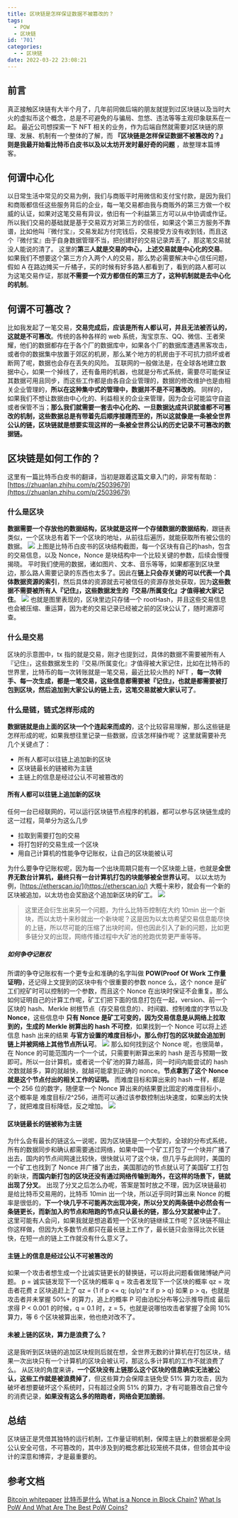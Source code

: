 ```yaml
---
title: 区块链是怎样保证数据不被篡改的？
tags:
  - POW
  - 区块链
id: '701'
categories:
  - - 区块链
date: 2022-03-22 23:08:21
---
```




## 前言

真正接触区块链有大半个月了，几年前同做后端的朋友就提到过区块链以及当时大火的虚拟币这个概念，总是不可避免的与骗局、忽悠、违法等等主观印象联系在一起。 最近公司想探索一下 NFT 相关的业务，作为后端自然就需要对区块链的原理、发展、机制有一个整体的了解，而 **『区块链是怎样保证数据不被篡改的？』则是我最开始看比特币白皮书以及以太坊开发时最好奇的问题** ，故整理本篇博客。

## 何谓中心化

以日常生活中常见的交易为例，我们与商贩平时用微信和支付宝付款，是因为我们和商贩都信任这些服务背后的企业，每一笔交易都由我与商贩外的第三方做一个权威的认证，如果对这笔交易有异议，依旧有一个利益第三方可以从中协调或作证。所以我们交易的基础就是基于交易双方对第三方的信任，如果这个第三方服务不靠谱，比如他叫『微付宝』，交易发起方付完钱后，交易接受方没有收到钱，而且这个『微付宝』由于自身数据管理不当，把创建好的交易记录弄丢了，那这笔交易就没人能说的清了。 这里的**第三人就是交易的中心，上述交易就是中心化的交易**。如果我们不想要这个第三方介入两个人的交易，那么势必需要解决中心信任问题，假如 A 在路边摊买一斤橘子，买的时候有好多路人都看到了，看到的路人都可以为这笔交易作证，那就**不需要一个双方都信任的第三方了，这种机制就是去中心化的机制**。

## 何谓不可篡改？

比如我发起了一笔交易，**交易完成后，应该是所有人都认可，并且无法被否认的，这就是不可篡改**。传统的各种各样的 web 系统，淘宝京东、QQ、微信、王者荣耀，他们的数据都存在于各个厂的数据库中，如果各个厂的数据库遭遇黑客攻击，或者你的数据集中放置于郊区的机房，那么某个地方的机房由于不可抗力损坏或者断网了呢，数据也会存在丢失的风险。 互联网的一般做法是，在全球各地建立数据中心，如果一个掉线了，还有备用的机器，也就是分布式系统，需要尽可能保证其数据可用且同步，而这些工作都是由各自企业管理的，数据的修改维护也是由相关企业管理的，**所以在这种集中式的管理中，数据并不是不可篡改的**。 同样的，如果我们不想让数据由中心化的、利益相关的企业来管理，因为企业可能监守自盗或者保管不当；**那么我们就需要一套去中心化的、一旦数据达成共识就谁都不可篡改的机制，这些数据总是有带着先后顺序接踵而至的，所以这就像是一条被全世界公认的链，区块链就是想要实现这样的一条被全世界公认的历史记录不可篡改的数据链。**

## 区块链是如何工作的？

这里有一篇比特币白皮书的翻译，当初是跟着这篇文章入门的，非常有帮助： [https://zhuanlan.zhihu.com/p/25039679](https://zhuanlan.zhihu.com/p/25039679)

### 什么是区块

**数据需要一个存放他的数据结构，区块就是这样一个存储数据的数据结构**，跟链表类似，一个区块总有着下一个区块的地址，从前往后遍历，就能获取所有被公信的数据。 [![](../static/uploads/2022/03/wp_editor_md_f1e1f8734c89e3b7fb1ce2b9fc63e722.jpg)](../static/uploads/2022/03/wp_editor_md_f1e1f8734c89e3b7fb1ce2b9fc63e722.jpg) 上图是比特币白皮书的区块结构截图，每一个区块有自己的hash，包含的交易信息，以及 Nonce，Nonce 是块结构中一个比较关键的参数，后续会慢慢揭晓。 平时我们使用的数据，诸如图片、文本、音乐等等，如果都塞到区块里边，那么路人需要记录的东西也太多了。因此在**链上只会存关键的可以代表一个具体数据资源的索引**，然后具体的资源就去可被信任的资源存放处获取，因为**这些数据不需要被所有人『记住』，这些数据发生的『交易/所属变化』才值得被大家记住**。 [![](../static/uploads/2022/03/wp_editor_md_26f8ec253c458c10aab2855e8c4a16ff.jpg)](../static/uploads/2022/03/wp_editor_md_26f8ec253c458c10aab2855e8c4a16ff.jpg) 也就是图里表现的，区块里边只存储一个 rootHash，并且这些交易信息也会被压缩、重运算，因为老的交易记录已经被之前的区块公认了，随时溯源可查。

### 什么是交易

区块的示意图中，tx 指的就是交易，刚才也提到过，具体的数据不需要被所有人『记住』，这些数据发生的『交易/所属变化』才值得被大家记住，比如在比特币的世界里，比特币的每一次转账就是一笔交易，最近比较火热的 NFT ，**每一次转手、每一次生成，都是一笔交易，这些信息都需要被『记住』，也就是都需要被打包到区块，然后追加到大家公认的链上去，这笔交易就被大家认可了**。

### 什么是链，链式怎样形成的

**数据链就是由上面的区块一个个连起来而成的**，这个比较容易理解，那么这些链是怎样形成的呢，如果我想往里记录一些数据，应该怎样操作呢？ 这里就需要补充几个关键点了：

*   所有人都可以往链上追加新的区块
*   区块链最长的链被称为主链
*   主链上的信息是经过公认不可被篡改的

#### 所有人都可以往链上追加新的区块

任何一台已经联网的，可以运行区块链节点程序的机器，都可以参与区块链生成的这一过程，简单分为这么几步

*   拉取到需要打包的交易
*   将打包好的交易生成一个区块
*   用自己计算机的性能争夺记账权，让自己的区块能被认可

为什么要争夺记账权呢，因为每一个出块周期只能有一个区块能上链，也就是**全世界无数台计算机，最终只有一台计算机打包的块能够被全世界认可**。 以以太坊为例，[https://etherscan.io/](https://etherscan.io/) 大概十来秒，就会有一个新的区块被追加，以太坊也会奖励这个追加新区块的矿工。 [![](../static/uploads/2022/03/wp_editor_md_a8fcf5b0062b7b4e30750fe035db2503.jpg)](../static/uploads/2022/03/wp_editor_md_a8fcf5b0062b7b4e30750fe035db2503.jpg)

> 这里还会衍生出来另一个问题，为什么比特币控制在大约 10min 出一个新块，而以太坊十来秒就出一个新块呢？这是因为以太坊希望交易信息能尽快的上链，所以尽可能的压缩了出块时间，但也因此引入了新的问题，比如更多链分叉的出现，网络传播过程中大矿池的抢跑优势更严重等等。

##### 如何争夺记账权

所谓的争夺记账权有一个更专业和准确的名字叫做 **POW(Proof Of Work 工作量证明)**，还记得上文提到的区块中有个很重要的参数 nonce 么，这个 nonce 是矿工们挖矿时可以控制的一个参数，而且这个 Nonce 在出块时保证不会重复。那么如何证明自己的计算工作呢，矿工们把下面的信息打包在一起，version、前一个区块的 hash、Merkle 树根节点（存交易信息的）、时间戳、控制难度的字节以及 **Nonce**，这些信息中 **只有 Nonce 是矿工可变的，因为交易信息是从网络上拉取到的，生成的 Merkle 树算出的 hash 不可控**，如果找到一个 Nonce 可以将上述信息 hash 出来的结果 **与官方设置的难度目标小，那么你打包的区块就会追加到链上并被网络上其他节点所认可**。 [![](../static/uploads/2022/03/wp_editor_md_e2c84cf9f9921653ecea9ec4e6352157.jpg)](../static/uploads/2022/03/wp_editor_md_e2c84cf9f9921653ecea9ec4e6352157.jpg) 那么如何找到这个 Nonce 呢，也很简单，在 Nonce 的可能范围内一个一个试，只需要判断算出来的 hash 是否与预期一致即可。所以一台计算机，或者说一个矿池的算力越高，同一时间内能尝试的 hash 次数就越多，算的就越快，就越可能拿到正确的 nonce。**节点拿到了这个 Nonce 就是这个节点付出的相关工作的证明。** 而难度目标和算出来的 hash 一样，都是一个 256 位的数字，随便拿一个 Nonce 算出来的结果要比固定的难度目标小，这个概率是 难度目标/2^256，进而可以通过该参数控制出块速度，如果出的太快了，就把难度目标降低，反之增加。 [![](../static/uploads/2022/03/wp_editor_md_65f8e4bd93928c55e283320bd0dc0e04.jpg)](../static/uploads/2022/03/wp_editor_md_65f8e4bd93928c55e283320bd0dc0e04.jpg)

#### 区块链最长的链被称为主链

为什么会有最长的链这么一说呢，因为区块链是一个大型的，全球的分布式系统，所有的数据同步和确认都需要通过网络，如果中国一个矿工打包了一个块并广播了出去，国内的节点间网速比较快，很快就认可了这个块，但几乎与此同时，美国的一个矿工也找到了 Nonce 并广播了出去，美国那边的节点就认可了美国矿工打包的新块，**而国内新打包的区块还没有通过网络传输到海外，在这样的场景下，链就出现了分叉**。 出现了分叉之后怎么办呢，答案是暂时放之不理，因为区块链最初是给比特币交易用的，比特币 10min 出一个块，所以近乎同时算出来 Nonce 的概率是很低的，**下一个块几乎不可能再次出现冲突，所以分叉的两条链中必然会有一条链更长，而新加入的节点和陪跑的节点只认最长的链，那么分叉就被中止了**。 这里可能有人会问，如果我就是想追着短一个区块的链继续工作呢？区块链不阻止你这样做，但因为大多数节点都只在最长链上工作了，最长链只会涨得比次长链快，在短一点的链上工作就没有什么意义了。

#### 主链上的信息是经过公认不可被篡改的

如果一个攻击者想生成一个比诚实链更长的替换链，可以将此问题看做赌博破产问题。 p = 诚实链发现下一个区块的概率 q = 攻击者发现下一个区块的概率 qz = 攻击者花费 z 区块追赶上了 qz = {1 if p <= q; (q/p)^z if p > q} 如果 p > q，也就是攻击者并未掌握 50%+ 的算力，追上的概率 P 可由泊松分布等公示推导而成 最后求得 P < 0.001 的时候，q = 0.1 时，z = 5，也就是说哪怕攻击者掌握了全网 10% 算力，等 6 个区块被算出来，他也绝对改不了。

#### 未被上链的区块，算力是浪费了么？

这是我听到区块链的追加区块规则后就在想，全世界无数的计算机在打包区块，结果一次出块只有一个计算机的区块会被认可，那这么多计算机的工作不就浪费了么。 从区块的角度来讲，**一个区块没有上链那么这个区块的信息确实无法被公认，这些工作就是被浪费掉了**，但这些算力会保障主链免受 51% 算力攻击，因为破坏者想要破坏这个系统时，只有超过全网 51% 的算力，才有可能篡改自己曾今的消费记录，**如果没有这么多的陪跑者，网络会更加脆弱**。

## 总结

区块链正是凭借其独特的运行机制，工作量证明机制，保障主链上的数据都是全网公认安全可信，不可篡改的，其中涉及到的概念都比较笼统不具体，但领会其中设计的深意和博弈，才是最重要的。

## 参考文档

[Bitcoin whitepaper](https://bitcoin.org/bitcoin.pdf) [比特币是什么](https://zhuanlan.zhihu.com/p/133202649) [What is a Nonce in Block Chain?](https://www.tutorialspoint.com/what-is-a-nonce-in-block-chain) [What Is PoW And What Are The Best PoW Coins?](https://paybis.com/blog/what-is-pow/)